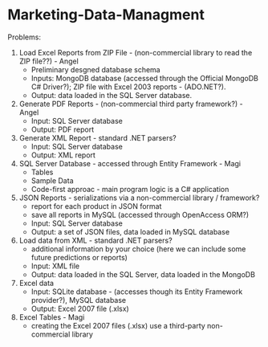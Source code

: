 # Marketing-Data-Managment

 Problems: 
 
 1. Load Excel Reports from ZIP File - (non-commercial library to read the ZIP file??) - Angel
    * Preliminary desgned database schema
    * Inputs:  MongoDB database (accessed through the Official MongoDB C# Driver?); ZIP file with Excel 2003 reports - (ADO.NET?). 
    * Output: data loaded in the SQL Server database.
 2. Generate PDF Reports - (non-commercial third party framework?) - Angel
    * Input: SQL Server database
    * Output: PDF report
 3. Generate XML Report - standard .NET parsers?
    * Input: SQL Server database
    * Output: XML report
 4. SQL Server Database - accessed through Entity Framework - Magi
    * Tables
    * Sample Data
    * Code-first approac - main program logic is a C# application
 5. JSON Reports - serializations via a non-commercial library / framework?
    * report for each product in JSON format
    * save all reports in MySQL (accessed through OpenAccess ORM?)
    * Input: SQL Server database
    * Output: a set of JSON files, data loaded in MySQL database
 6. Load data from XML - standard .NET parsers?
    * additional information by your choice (here we can include some future predictions or reports)
    * Input: XML file
    * Output: data loaded in the SQL Server, data loaded in the MongoDB
 7. Excel data
    * Input: SQLite database - (accesses though its Entity Framework provider?), MySQL database
    * Output: Excel 2007 file (.xlsx)
 8. Excel Tables - Magi
    * creating the Excel 2007 files (.xlsx) use a third-party non-commercial library 
